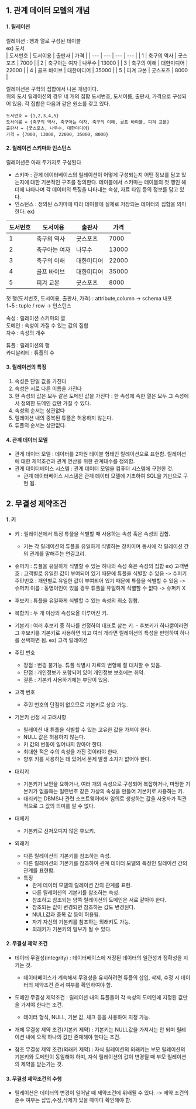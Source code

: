 ## 1. 관계 데이터 모델의 개념

#### 1. 릴레이션

릴레이션 : 행과 열로 구성된 테이블  
ex) 도서  
| 도서번호 | 도서이용 | 출판사 | 가격 |
| --- | --- | --- | --- |
| 1 | 축구의 역사 | 굿스포츠 | 7000 |
| 2 | 축구아는 여자 | 나무수 | 13000 |
| 3 | 축구의 이해 | 대한미디어 | 22000 |
| 4 | 골프 바이브 | 대한미디어 | 35000 |
| 5 | 피겨 교본 | 굿스포츠 | 8000 |

릴레이션은 구학의 집합에서 나온 개념이다.  
위의 도서 릴레이션의 경우 네 개의 집합 도서번호, 도서이름, 출판사, 가격으로 구성되어 있음. 각 집합은 다음과 같은 원소를 갖고 있다.

    도서번호 = {1,2,3,4,5}
    도서이름 = {축구의 역사, 축구아는 여자, 축구의 이해, 골프 바이블, 피겨 교본}
    출판사 = {굿스포츠, 나무수, 대한미디어}
    가격 = {7000, 13000, 22000, 35000, 8000}

#### 2. 릴레이션 스키마와 인스턴스

릴레이션은 아래 두가지로 구성된다

-   스키마 : 관게 데이터베이스의 릴레이션이 어떻게 구성되는지 어떤 정보를 담고 있는지에 대한 기본적인 구조를 정의한다. 테이블에서 스키마는 테이블의 첫 행인 헤더에 나타나며 각 데이터의 특징을 나타내는 속성, 자료 타입 등의 정보를 담고 있다.
-   인스턴스 : 정의된 스키마에 따라 테이블에 실제로 저장되는 데이터의 집합을 의미한다.
    ex)

| 도서번호 | 도서이용      | 출판사     | 가격  |
| -------- | ------------- | ---------- | ----- |
| 1        | 축구의 역사   | 굿스포츠   | 7000  |
| 2        | 축구아는 여자 | 나무수     | 13000 |
| 3        | 축구의 이해   | 대한미디어 | 22000 |
| 4        | 골프 바이브   | 대한미디어 | 35000 |
| 5        | 피겨 교본     | 굿스포츠   | 8000  |

첫 행(도서번호, 도서이용, 출판사, 가격) : attribute,column -> schema 내포  
1~5 : tuple / row -> 인스턴스

속성 : 릴레이션 스키마의 열  
도메인 : 속성이 가질 수 있는 값의 집합  
차수 : 속성의 개수

튜플 : 릴레이션의 행  
카디날리티 : 튜플의 수

#### 3. 릴레이션의 특징

1. 속성은 단일 값을 가진다
2. 속성은 서로 다른 이름을 가진다
3. 한 속성의 값은 모두 같은 도메인 값을 가진다 : 한 속성에 속한 열은 모두 그 속성에서 정의한 도메인 값만 가질 수 있다.
4. 속성의 순서는 상관없다
5. 릴레이션 내의 중복된 튜플은 허용하지 않는다.
6. 튜플의 순서는 상관없다.

#### 4. 관계 데이터 모델

-   관게 데이터 모델 : 데이터를 2차원 테이블 형태인 릴레이션으로 표헌함. 릴레이션에 대한 제약조건과 관계 연산을 위한 관계대수를 정의함.
-   관계 데이터베이스 시스템 : 관계 데이터 모델을 컴퓨터 시스템에 구현한 것.
    -   관계 데이터베이스 시스템은 관계 데이터 모델에 기초하여 SQL을 기반으로 구현 됨.

## 2. 무결성 제약조건

#### 1. 키

-   키 : 릴레이션에서 특정 튜플을 식별할 때 사용하는 속성 혹은 속성의 집합.

    -   키는 각 릴레이션의 튜플을 유일하게 식별하는 장치이며 동시에 각 릴레이션 간의 관계를 말해주는 연결고리.

-   슈퍼키 : 튜플을 유일하게 식별할 수 있는 하나의 속성 혹은 속성의 집합
    ex)
    고객번호 : 고객별로 유일한 값이 부여되어 있기 때문에 튜플을 식별할 수 있음 -> 슈퍼키
    주민번호 : 개인별로 유일한 값이 부여되어 있기 때문에 튜플을 식별할 수 있음 -> 슈퍼키
    이름 : 동명이인이 있을 경우 튜플을 유일하게 식별할 수 없다 -> 슈퍼키 X

-   후보키 : 튜플을 유일하게 식별할 수 있는 속성의 최소 집합.
-   복합키 : 두 개 이상의 속성으올 이루어진 키.

-   기본키 : 여러 후보키 중 하나를 선정하여 대표로 삼는 키. - 후보키가 하나뿐이라면 그 후보키를 기본키로 사용하면 되고 여러 개라면 릴레이션의 특성을 반영하여 하나를 선택하면 됨.
    ex)
    고객 릴레이션
-   주민 번호
    -   장점 : 변경 불가능. 튜플 식별시 자료의 변형에 잘 대처할 수 있음.
    -   단점 : 개인정보가 포함되어 있어 개인정보 보호에는 취약.
    -   결론 : 기본키 사용하기에는 부담이 있음.
-   고객 번호

    -   주민 번호의 단점이 없으므로 기본키로 상요 가능.

-   기본키 선정 시 고려사항

    -   릴레이션 내 튜플을 식별할 수 있는 고유한 값을 가져야 한다.
    -   NULL 값은 허용하지 않는다.
    -   키 값의 변동이 일어나지 않아야 한다.
    -   최대한 적은 수의 속성을 가진 것이라야 한다.
    -   향후 키를 사용하는 데 있어서 문제 발생 소지가 없어야 한다.

-   대리키

    -   기본키가 보안을 요하거나, 여러 개의 속성으로 구성되어 복잡하거나, 마땅한 기본키가 없을때는 일련번호 같은 가상의 속성을 만들어 기본키로 사용하는 키.
    -   대리키는 DBMS나 관련 소프트웨어에서 임의로 생성하는 값을 사용자가 직관적으로 그 값의 의미를 알 수 없다.

-   대체키

    -   기본키로 선저오디지 않은 후보키.

-   외래키
    -   다른 릴레이션의 기본키를 참조하는 속성.
    -   다른 릴레이션의 기본키를 참조하여 관계 데이터 모델의 특징인 릴레이션 간의 관계를 표현함.
    -   특징
        -   관계 데이터 모델의 릴레이션 간의 관계를 표현.
        -   다른 릴레이션의 기본키를 참조하는 속성.
        -   참조하고 참조되는 양쪽 릴레이션의 도메인은 서로 같아야 한다.
        -   참조되는 값이 변경되면 참조하는 값도 변경된다.
        -   NULL값과 중복 값 등이 허용됨.
        -   자기 자신의 기본키를 참조하는 외래키도 가능.
        -   외래키가 기본키의 일부가 될 수 있다.

#### 2. 무결성 제약 조건

-   데이터 무결성(integrity) : 데이터베이스에 저장된 데이터의 일관성과 정확성을 지키는 것.

    -   데이터베이스가 계속해서 무경성을 유지하려면 튜플의 삽입, 삭제, 수정 시 데이터의 제약조건 준서 여부를 확인하여야 함.

-   도메인 무결성 제약조건 : 릴레이션 내의 튜플들이 각 속성의 도메인에 지정된 값만을 가져야 한다는 조건.
    -   데이터 형식, NULL, 기본 값, 체크 등을 사용하여 지정 가능.
-   개체 무결성 제약 조건(기본키 제약) : 기본키는 NULL값을 가져서는 안 되며 릴레이션 내에 오직 하나의 값만 존재해야 한다는 조건.
-   참조 무결성 제약 조건(외래키 제약) : 자식 릴레이션의 외래키는 부모 릴레이션의 기본키와 도메인이 동일해야 하며, 자식 릴레이션의 값이 변경될 때 부모 릴레이션의 제약을 받는가는 것.

#### 3. 무결성 제약조건의 수행

-   릴레이션은 데이터의 변경이 일어날 때 제약조건에 위배될 수 있다. -> 제약 조건의 준수 여부는 삽입,수정,삭제가 있을 때마다 확인해야 함.
